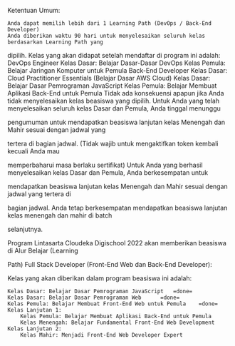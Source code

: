 

Ketentuan Umum:

    Anda dapat memilih lebih dari 1 Learning Path (DevOps / Back-End Developer)
    Anda diberikan waktu 90 hari untuk menyelesaikan seluruh kelas berdasarkan Learning Path yang 

dipilih.
    Kelas yang akan didapat setelah mendaftar di program ini adalah:
        DevOps Engineer
            Kelas Dasar: Belajar Dasar-Dasar DevOps
            Kelas Pemula: Belajar Jaringan Komputer untuk Pemula
        Back-End Developer
            Kelas Dasar: Cloud Practitioner Essentials (Belajar Dasar AWS Cloud)
            Kelas Dasar: Belajar Dasar Pemrograman JavaScript
            Kelas Pemula: Belajar Membuat Aplikasi Back-End untuk Pemula
    Tidak ada konsekuensi apapun jika Anda tidak menyelesaikan kelas beasiswa yang dipilih.
    Untuk Anda yang telah menyelesaikan seluruh kelas Dasar dan Pemula, Anda tinggal menunggu 

pengumuman untuk mendapatkan beasiswa lanjutan kelas Menengah dan Mahir sesuai dengan jadwal yang 

tertera di bagian jadwal. (Tidak wajib untuk mengaktifkan token kembali kecuali Anda mau 

memperbaharui masa berlaku sertifikat)
    Untuk Anda yang berhasil menyelesaikan kelas Dasar dan Pemula, Anda berkesempatan untuk 

mendapatkan beasiswa lanjutan kelas Menengah dan Mahir sesuai dengan jadwal yang tertera di 

bagian jadwal.
    Anda tetap berkesempatan mendapatkan beasiswa lanjutan kelas menengah dan mahir di batch 

selanjutnya.




Program Lintasarta Cloudeka Digischool 2022 akan memberikan beasiswa di Alur Belajar (Learning 

Path) Full Stack Developer (Front-End Web dan Back-End Developer):

Kelas yang akan diberikan dalam program beasiswa ini adalah:

    Kelas Dasar: Belajar Dasar Pemrograman JavaScript   =done=
    Kelas Dasar: Belajar Dasar Pemrograman Web		=done=
    Kelas Pemula: Belajar Membuat Front-End Web untuk Pemula	=done=
    Kelas Lanjutan 1:
        Kelas Pemula: Belajar Membuat Aplikasi Back-End untuk Pemula
        Kelas Menengah: Belajar Fundamental Front-End Web Development
    Kelas Lanjutan 2:
        Kelas Mahir: Menjadi Front-End Web Developer Expert
